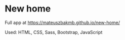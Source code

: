 # New home

Full app at https://mateuszbakmb.github.io/new-home/

Used: HTML, CSS, Sass, Bootstrap, JavaScript
